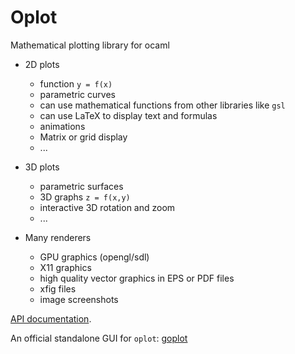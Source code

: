 # Oplot

Mathematical plotting library for ocaml

+ 2D plots
  + function `y = f(x)`
  + parametric curves
  + can use mathematical functions from other libraries like `gsl`
  + can use LaTeX to display text and formulas
  + animations
  + Matrix or grid display
  + ...

+ 3D plots
  + parametric surfaces
  + 3D graphs `z = f(x,y)`
  + interactive 3D rotation and zoom
  + ...

+ Many renderers
  + GPU graphics (opengl/sdl)
  + X11 graphics
  + high quality vector graphics in EPS or PDF files
  + xfig files
  + image screenshots

[API documentation](https://sanette.github.io/oplot/oplot/Oplot/index.html).


An official standalone GUI for `oplot`:
[goplot](https://github.com/sanette/goplot)
